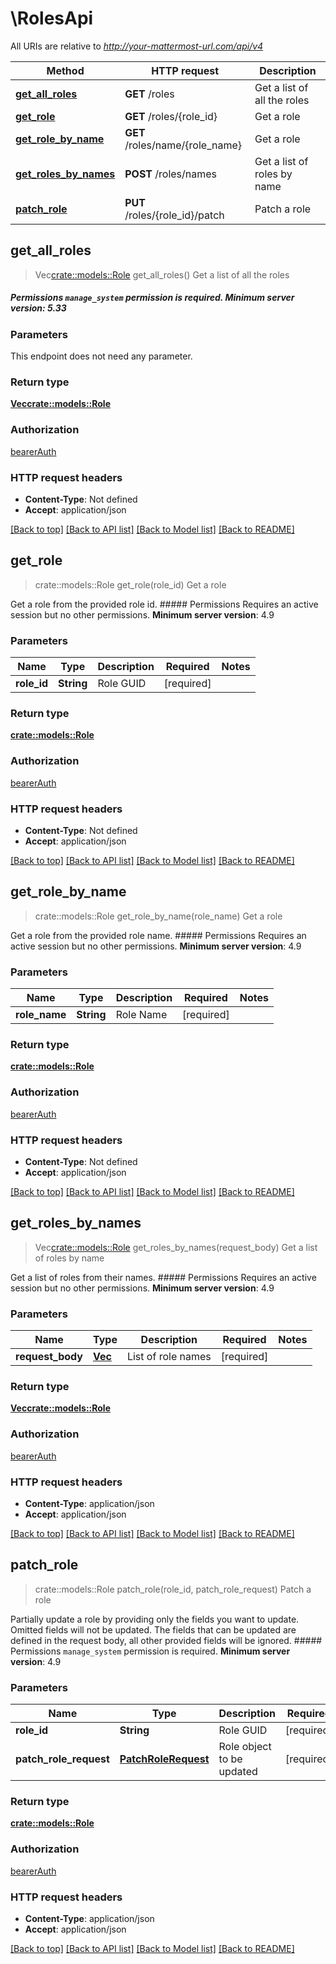 # \RolesApi

All URIs are relative to *http://your-mattermost-url.com/api/v4*

Method | HTTP request | Description
------------- | ------------- | -------------
[**get_all_roles**](RolesApi.md#get_all_roles) | **GET** /roles | Get a list of all the roles
[**get_role**](RolesApi.md#get_role) | **GET** /roles/{role_id} | Get a role
[**get_role_by_name**](RolesApi.md#get_role_by_name) | **GET** /roles/name/{role_name} | Get a role
[**get_roles_by_names**](RolesApi.md#get_roles_by_names) | **POST** /roles/names | Get a list of roles by name
[**patch_role**](RolesApi.md#patch_role) | **PUT** /roles/{role_id}/patch | Patch a role



## get_all_roles

> Vec<crate::models::Role> get_all_roles()
Get a list of all the roles

##### Permissions  `manage_system` permission is required.  __Minimum server version__: 5.33 

### Parameters

This endpoint does not need any parameter.

### Return type

[**Vec<crate::models::Role>**](Role.md)

### Authorization

[bearerAuth](../README.md#bearerAuth)

### HTTP request headers

- **Content-Type**: Not defined
- **Accept**: application/json

[[Back to top]](#) [[Back to API list]](../README.md#documentation-for-api-endpoints) [[Back to Model list]](../README.md#documentation-for-models) [[Back to README]](../README.md)


## get_role

> crate::models::Role get_role(role_id)
Get a role

Get a role from the provided role id.  ##### Permissions Requires an active session but no other permissions.  __Minimum server version__: 4.9 

### Parameters


Name | Type | Description  | Required | Notes
------------- | ------------- | ------------- | ------------- | -------------
**role_id** | **String** | Role GUID | [required] |

### Return type

[**crate::models::Role**](Role.md)

### Authorization

[bearerAuth](../README.md#bearerAuth)

### HTTP request headers

- **Content-Type**: Not defined
- **Accept**: application/json

[[Back to top]](#) [[Back to API list]](../README.md#documentation-for-api-endpoints) [[Back to Model list]](../README.md#documentation-for-models) [[Back to README]](../README.md)


## get_role_by_name

> crate::models::Role get_role_by_name(role_name)
Get a role

Get a role from the provided role name.  ##### Permissions Requires an active session but no other permissions.  __Minimum server version__: 4.9 

### Parameters


Name | Type | Description  | Required | Notes
------------- | ------------- | ------------- | ------------- | -------------
**role_name** | **String** | Role Name | [required] |

### Return type

[**crate::models::Role**](Role.md)

### Authorization

[bearerAuth](../README.md#bearerAuth)

### HTTP request headers

- **Content-Type**: Not defined
- **Accept**: application/json

[[Back to top]](#) [[Back to API list]](../README.md#documentation-for-api-endpoints) [[Back to Model list]](../README.md#documentation-for-models) [[Back to README]](../README.md)


## get_roles_by_names

> Vec<crate::models::Role> get_roles_by_names(request_body)
Get a list of roles by name

Get a list of roles from their names.  ##### Permissions Requires an active session but no other permissions.  __Minimum server version__: 4.9 

### Parameters


Name | Type | Description  | Required | Notes
------------- | ------------- | ------------- | ------------- | -------------
**request_body** | [**Vec<String>**](String.md) | List of role names | [required] |

### Return type

[**Vec<crate::models::Role>**](Role.md)

### Authorization

[bearerAuth](../README.md#bearerAuth)

### HTTP request headers

- **Content-Type**: application/json
- **Accept**: application/json

[[Back to top]](#) [[Back to API list]](../README.md#documentation-for-api-endpoints) [[Back to Model list]](../README.md#documentation-for-models) [[Back to README]](../README.md)


## patch_role

> crate::models::Role patch_role(role_id, patch_role_request)
Patch a role

Partially update a role by providing only the fields you want to update. Omitted fields will not be updated. The fields that can be updated are defined in the request body, all other provided fields will be ignored.  ##### Permissions `manage_system` permission is required.  __Minimum server version__: 4.9 

### Parameters


Name | Type | Description  | Required | Notes
------------- | ------------- | ------------- | ------------- | -------------
**role_id** | **String** | Role GUID | [required] |
**patch_role_request** | [**PatchRoleRequest**](PatchRoleRequest.md) | Role object to be updated | [required] |

### Return type

[**crate::models::Role**](Role.md)

### Authorization

[bearerAuth](../README.md#bearerAuth)

### HTTP request headers

- **Content-Type**: application/json
- **Accept**: application/json

[[Back to top]](#) [[Back to API list]](../README.md#documentation-for-api-endpoints) [[Back to Model list]](../README.md#documentation-for-models) [[Back to README]](../README.md)

